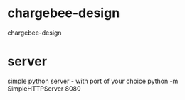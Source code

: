 # chargebee-design
chargebee-design
# server
simple python server - with port of your choice
python -m SimpleHTTPServer 8080
